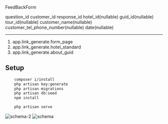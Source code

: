 
FeedBackForm


question_id
customer_id
response_id
hotel_id(nullable)
guid_id(nullable)
tour_id(nullable)
customer_name(nullable)
customer_tel_phone_number(nullable)
date(nullable)

---------------------------

1) app.link_generate.form_page
2) app.link_generate.hotel_standard
3) app.link_generate.about_guid


## Setup

```bash
    composer i/install
    php artisan key:generate
    php artisan migrations
    php artisan db:seed
    npm install

    php artisan serve
```

![schema-2](https://github.com/user-attachments/assets/e7f0f71e-6535-47ad-a93c-4acfc05e9adf)
![schema](https://github.com/user-attachments/assets/c34ebacf-82d4-444b-bda2-7982af55f2a9)





















